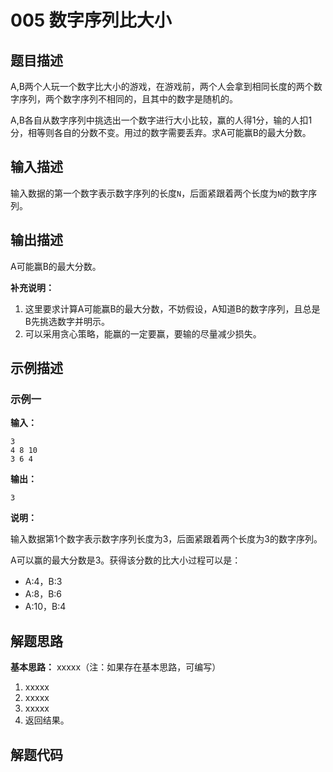 # 005 数字序列比大小

## 题目描述

A,B两个人玩一个数字比大小的游戏，在游戏前，两个人会拿到相同长度的两个数字序列，两个数字序列不相同的，且其中的数字是随机的。

A,B各自从数字序列中挑选出一个数字进行大小比较，赢的人得1分，输的人扣1分，相等则各自的分数不变。用过的数字需要丢弃。求A可能赢B的最大分数。

## 输入描述

输入数据的第一个数字表示数字序列的长度`N`，后面紧跟着两个长度为`N`的数字序列。

## 输出描述

A可能赢B的最大分数。

**补充说明：**

1. 这里要求计算A可能赢B的最大分数，不妨假设，A知道B的数字序列，且总是B先挑选数字并明示。
2. 可以采用贪心策略，能赢的一定要赢，要输的尽量减少损失。

## 示例描述

### 示例一

**输入：**
```text
3
4 8 10
3 6 4
```

**输出：**
```text
3
```

**说明：**  

输入数据第1个数字表示数字序列长度为3，后面紧跟着两个长度为3的数字序列。

A可以赢的最大分数是3。获得该分数的比大小过程可以是：
- A:4，B:3
- A:8，B:6
- A:10，B:4

## 解题思路

**基本思路：** xxxxx（注：如果存在基本思路，可编写）
1. xxxxx
2. xxxxx
3. xxxxx
4. 返回结果。

## 解题代码